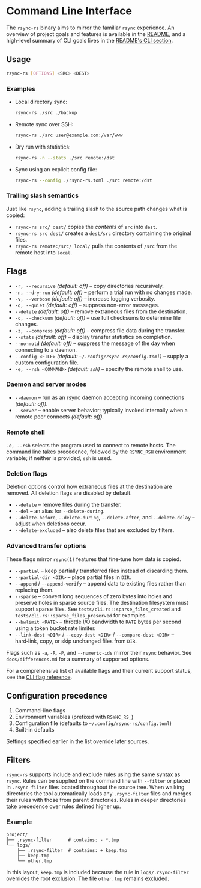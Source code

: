 # Command Line Interface

The `rsync-rs` binary aims to mirror the familiar `rsync` experience. An
overview of project goals and features is available in the
[README](../README.md#in-scope-features), and a high-level summary of CLI goals
lives in the [README's CLI section](../README.md#cli).

## Usage

```sh
rsync-rs [OPTIONS] <SRC> <DEST>
```

### Examples

- Local directory sync:
  ```sh
  rsync-rs ./src ./backup
  ```
- Remote sync over SSH:
  ```sh
  rsync-rs ./src user@example.com:/var/www
  ```
- Dry run with statistics:
  ```sh
  rsync-rs -n --stats ./src remote:/dst
  ```
- Sync using an explicit config file:
  ```sh
  rsync-rs --config ./rsync-rs.toml ./src remote:/dst
  ```

### Trailing slash semantics

Just like `rsync`, adding a trailing slash to the source path changes what is
copied:

- `rsync-rs src/ dest/` copies the *contents* of `src` into `dest`.
- `rsync-rs src dest/` creates a `dest/src` directory containing the original
  files.
- `rsync-rs remote:/src/ local/` pulls the contents of `/src` from the remote
  host into `local`.

## Flags

- `-r, --recursive` *(default: off)* – copy directories recursively.
- `-n, --dry-run` *(default: off)* – perform a trial run with no changes made.
- `-v, --verbose` *(default: off)* – increase logging verbosity.
- `-q, --quiet` *(default: off)* – suppress non-error messages.
- `--delete` *(default: off)* – remove extraneous files from the destination.
- `-c, --checksum` *(default: off)* – use full checksums to determine file changes.
- `-z, --compress` *(default: off)* – compress file data during the transfer.
- `--stats` *(default: off)* – display transfer statistics on completion.
- `--no-motd` *(default: off)* – suppress the message of the day when connecting to a daemon.
- `--config <FILE>` *(default: `~/.config/rsync-rs/config.toml`)* – supply a custom configuration file.
- `-e, --rsh <COMMAND>` *(default: `ssh`)* – specify the remote shell to use.

### Daemon and server modes

- `--daemon` – run as an rsync daemon accepting incoming connections *(default: off).* 
- `--server` – enable server behavior; typically invoked internally when a remote peer connects *(default: off).* 

### Remote shell

`-e, --rsh` selects the program used to connect to remote hosts. The command
line takes precedence, followed by the `RSYNC_RSH` environment variable; if
neither is provided, `ssh` is used.

### Deletion flags

Deletion options control how extraneous files at the destination are removed.
All deletion flags are disabled by default.

- `--delete` – remove files during the transfer.
- `--del` – an alias for `--delete-during`.
- `--delete-before`, `--delete-during`, `--delete-after`, and `--delete-delay` –
  adjust when deletions occur.
- `--delete-excluded` – also delete files that are excluded by filters.

### Advanced transfer options

These flags mirror `rsync(1)` features that fine‑tune how data is copied.

- `--partial` – keep partially transferred files instead of discarding them.
- `--partial-dir <DIR>` – place partial files in `DIR`.
- `--append` / `--append-verify` – append data to existing files rather than
  replacing them.
- `--sparse` – convert long sequences of zero bytes into holes and preserve
  holes in sparse source files. The destination filesystem must support sparse
  files. See `tests/cli.rs::sparse_files_created` and
  `tests/cli.rs::sparse_files_preserved` for examples.
- `--bwlimit <RATE>` – throttle I/O bandwidth to `RATE` bytes per second using a
  token bucket rate limiter.
- `--link-dest <DIR>` / `--copy-dest <DIR>` / `--compare-dest <DIR>` –
  hard‑link, copy, or skip unchanged files from `DIR`.

Flags such as `-a`, `-R`, `-P`, and `--numeric-ids` mirror their `rsync`
behavior. See `docs/differences.md` for a summary of supported options.

For a comprehensive list of available flags and their current support status,
see the [CLI flag reference](cli/flags.md).

## Configuration precedence

1. Command-line flags
2. Environment variables (prefixed with `RSYNC_RS_`)
3. Configuration file (defaults to `~/.config/rsync-rs/config.toml`)
4. Built-in defaults

Settings specified earlier in the list override later sources.

## Filters

`rsync-rs` supports include and exclude rules using the same syntax as
`rsync`. Rules can be supplied on the command line with `--filter` or placed in
`.rsync-filter` files located throughout the source tree. When walking
directories the tool automatically loads any `.rsync-filter` files and merges
their rules with those from parent directories. Rules in deeper directories take
precedence over rules defined higher up.

### Example

```
project/
├── .rsync-filter      # contains: - *.tmp
└── logs/
    ├── .rsync-filter  # contains: + keep.tmp
    ├── keep.tmp
    └── other.tmp
```

In this layout, `keep.tmp` is included because the rule in `logs/.rsync-filter`
overrides the root exclusion. The file `other.tmp` remains excluded.
